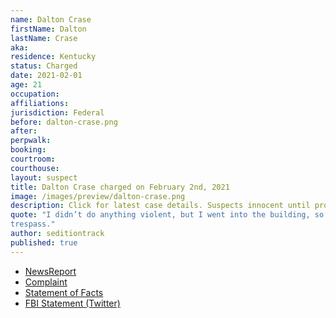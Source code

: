 ```yaml
---
name: Dalton Crase
firstName: Dalton
lastName: Crase
aka:
residence: Kentucky
status: Charged
date: 2021-02-01
age: 21
occupation:
affiliations:
jurisdiction: Federal
before: dalton-crase.png
after:
perpwalk:
booking:
courtroom:
courthouse:
layout: suspect
title: Dalton Crase charged on February 2nd, 2021
image: /images/preview/dalton-crase.png
description: Click for latest case details. Suspects innocent until proven guilty.
quote: "I didn’t do anything violent, but I went into the building, so I did
trespass."
author: seditiontrack
published: true
---
```


- [NewsReport](https://www.kentucky.com/news/local/crime/article248923359.html)
- [Complaint](https://extremism.gwu.edu/sites/g/files/zaxdzs2191/f/Dalton%20Crase%20and%20Troy%20Williams%20Affidavit%20in%20Support%20of%20Criminal%20Complaint.pdf)
- [Statement of Facts](https://extremism.gwu.edu/sites/g/files/zaxdzs2191/f/Dalton%20Crase%20and%20Troy%20Williams%20Affidavit%20in%20Support%20of%20Criminal%20Complaint.pdf)
- [FBI Statement (Twitter)](https://twitter.com/FBILouisville/status/1356306940507336706)
